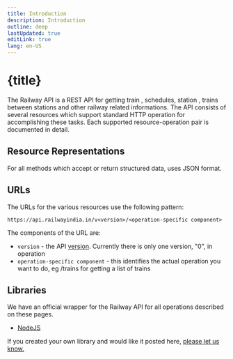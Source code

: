 ```yaml
---
title: Introduction
description: Introduction
outline: deep
lastUpdated: true
editLink: true
lang: en-US
---
```


# {title}

The Railway API is a REST API for getting train , schedules, station , trains
between stations and other railway related informations. The API consists of
several resources which support standard HTTP operation for accomplishing
these tasks. Each supported resource-operation pair is documented in detail.

## Resource Representations

For all methods which accept or return structured data, uses JSON format.

## URLs

The URLs for the various resources use the following pattern:

```
https://api.railwayindia.in/v<version>/<operation-specific component>
```

The components of the URL are:

- `version` - the API [version](./versioning). Currently there is only one
  version, "0", in operation
- `operation-specific component` - this identifies the actual operation you want
  to do, eg /trains for getting a list of trains

## Libraries

We have an official wrapper for the Railway API for all operations described on
these pages.

- <a href="https://github.com/ZennoZenith/api-railway">NodeJS</a>

If you created your own library and would like it posted here,
<a href="mailto:zennozenith@gmail.com">please let us know.</a>
